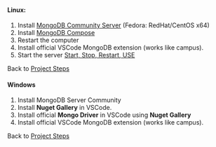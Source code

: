 #### Linux:
1. Install [MongoDB Community Server](https://www.mongodb.com/try/download/community) (Fedora: RedHat/CentOS x64)
2. Install [MongoDB Compose](https://www.mongodb.com/try/download/compass)
3. Restart the computer
4. Install official VSCode MongoDB extension (works like campus).
5. Start the server [Start, Stop, Restart, USE](onenote:#Start,%20Stop,%20Restart,%20USE&section-id={9FED1827-14DA-4FAD-A406-E5FD26592F72}&page-id={5750F94C-F2F0-4B2A-B413-EF875C381573}&end&base-path=https://d.docs.live.net/72598729f3677d80/Documents/Programming/MongoDB.one)

Back to [Project Steps](obsidian://open?vault=obsidian-class&file=Programming%2F0%20-%20Project%20Steps)
#### Windows
1. Install MongoDB Server Community
2. Install **Nuget Gallery** in VSCode.
3. Install official **Mongo Driver** in VSCode using **Nuget Gallery**
4. Install official VSCode MongoDB extension (works like campus).

Back to [Project Steps](obsidian://open?vault=obsidian-class&file=Programming%2F0%20-%20Project%20Steps)